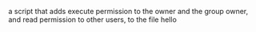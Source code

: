 a script that adds execute permission to the owner and the group owner, and read permission to other users, to the file hello
